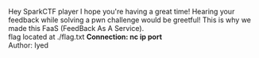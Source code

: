 Hey SparkCTF player I hope you're having a great time! Hearing your feedback while solving a pwn challenge would be greetful! This is why we made this FaaS (FeedBack As A Service).<br>
flag located at ./flag.txt
**Connection: nc ip port**<br>
Author: Iyed